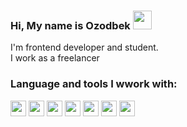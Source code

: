 ### Hi, My name is Ozodbek <img src="https://media.giphy.com/media/hvRJCLFzcasrR4ia7z/giphy.gif" width="30px"> 

I'm frontend developer and student.
<br/>
I work as a freelancer

### Language and tools I wwork with:

<code><img src='https://www.freepnglogos.com/uploads/html5-logo-png/html5-logo-html-logo-10.png' height='25' /></code>
<code><img src='https://batflat.org/themes/default/img/css-logo.png' height='25' /></code>
<code><img src='https://cdn.freebiesupply.com/logos/large/2x/sass-1-logo-png-transparent.png' height='25' /></code>
<code><img src='https://e7.pngegg.com/pngimages/439/345/png-clipart-bootstrap-logo-thumbnail-tech-companies.png' height='25' /></code>
<code><img src='https://miro.medium.com/max/512/1YWazhGyGmNs6K3HZE71570.png' height='25' /></code>
<code><img src='https://cdn.freebiesupply.com/logos/large/2x/react-1-logo-black-and-white.png' height='25' /></code>
<code><img src='https://brandslogos.com/wp-content/uploads/thumbs/redux-logo-black-and-white.png' height='25' /></code>
